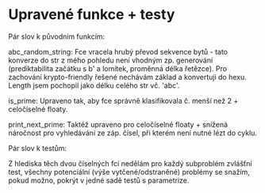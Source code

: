 # Upravené funkce + testy

Pár slov k původním funkcím:

abc_random_string: Fce vracela hrubý převod sekvence bytů - tato konverze do str z mého pohledu není vhodným zp. generování (prediktabilita začátku s b' a lomítek, proměnná délka řetězce). Pro zachování krypto-friendly řešené nechávám základ a konvertuji do hexu. Length jsem pochopil jako délku celého str vč. 'abc'.

is_prime: Upraveno tak, aby fce správně klasifikovala č. menší než 2 + celočíselné floaty.

print_next_prime: Taktéž upraveno pro celočíselné floaty + snížená náročnost pro vyhledávání ze záp. čísel, při kterém není nutné lézt do cyklu. 

Pár slov k testům:

Z hlediska těch dvou číselných fcí nedělám pro každý subproblém zvlášťní test, všechny potenciální (výše vytčené/odstraněné) problémy se snažím, pokud možno, pokrýt v jedné sadě testů s parametrize.
